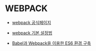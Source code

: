 # WEBPACK

* [webpack 공식페이지](https://webpack.js.org/)

* [webpack 기본 설정법](https://www.daleseo.com/webpack-config/)

* [Babel과 Webpack을 이용한 ES6 환경 구축](https://poiemaweb.com/es6-babel-webpack-1)
